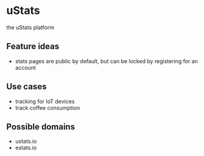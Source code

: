 # uStats
the uStats platform

## Feature ideas
* stats pages are public by default, but can be locked by registering for an account

## Use cases
* tracking for IoT devices
* track coffee consumption

## Possible domains
* ustats.io
* estats.io
